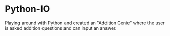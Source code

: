 # Python-IO
Playing around with Python and created an "Addition Genie" where the user is asked addition questions and can input an answer.

